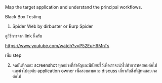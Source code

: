 Map the target application and understand the principal workflows.

Black Box Testing

1. Spider Web by dirbuster or Burp Spider

ดูวิธีการจาก link นี้ครับ

https://www.youtube.com/watch?v=P52EuH9MnTs

เพิ่ม step 



2. จดบันทึกและ screenshot ทุกอย่างที่สำคัญและมีนัยยะไว้เพื่อเราจะนำไปทำการทดสอบต่อไปและนำไปคุยกับ application owner เพื่อสอบถามและ discuss เกี่ยวกับสิ่งที่ผู้ทดสอบเจอต่อไป


